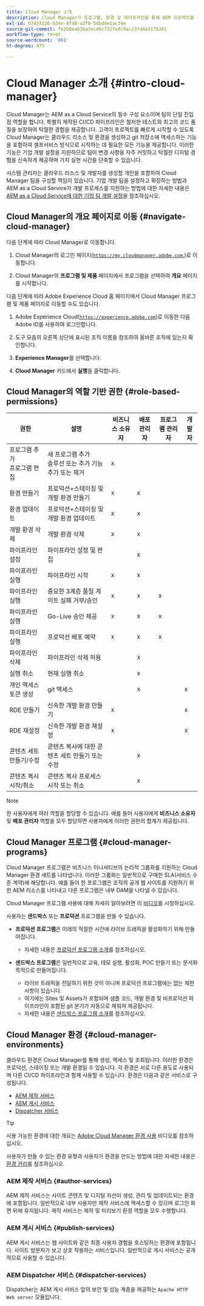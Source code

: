```yaml
---
title: Cloud Manager 소개
description: Cloud Manager가 프로그램, 환경 및 파이프라인을 통해 AEM 프로젝트를 지원하는 방법에 대해 알아봅니다.
exl-id: b743f126-b34e-4f48-a3f0-5dbd4e1ac34e
source-git-commit: fe2b0eab36a3ecd6c731fe8c9ac23fd4a3175341
workflow-type: tm+mt
source-wordcount: '861'
ht-degree: 97%

---
```


# Cloud Manager 소개 {#intro-cloud-manager}

Cloud Manager는 AEM as a Cloud Service의 필수 구성 요소이며 팀의 단일 진입점 역할을 합니다. 특별히 제작된 CI/CD 파이프라인은 철저한 테스트와 최고의 코드 품질을 보장하여 탁월한 경험을 제공합니다. 고객이 프로젝트를 빠르게 시작할 수 있도록 Cloud Manager는 클라우드 리소스 및 환경을 생성하고 git 저장소에 액세스하는 기능을 포함하여 셀프서비스 방식으로 시작하는 데 필요한 모든 기능을 제공합니다. 이러한 기능은 기업 개발 설정을 지원하므로 팀이 변경 사항을 자주 커밋하고 탁월한 디지털 경험을 신속하게 제공하며 가치 실현 시간을 단축할 수 있습니다.

시스템 관리자는 클라우드 리소스 및 개발자를 생성할 개인을 포함하여 Cloud Manager 팀을 구성할 책임이 있습니다. 기업 개발 팀을 설정하고 확장하는 방법과 AEM as a Cloud Service가 개발 프로세스를 지원하는 방법에 대한 자세한 내용은 [AEM as a Cloud Service에 대한 기업 팀 개발 설정](/help/implementing/cloud-manager/managing-code/enterprise-team-dev-setup.md)을 참조하십시오.

## Cloud Manager의 개요 페이지로 이동 {#navigate-cloud-manager}

다음 단계에 따라 Cloud Manager로 이동합니다.

1. Cloud Manager의 로그인 페이지([`https://my.cloudmanager.adobe.com`.](https://my.cloudmanager.adobe.com/))로 이동합니다.

1. Cloud Manager의 **프로그램 및 제품** 페이지에서 프로그램을 선택하여 **개요** 페이지를 시작합니다.

다음 단계에 따라 Adobe Experience Cloud 홈 페이지에서 Cloud Manager 프로그램 및 제품 페이지로 이동할 수도 있습니다.

1. Adobe Experience Cloud([`https://experience.adobe.com`](https://experience.adobe.com))로 이동한 다음 Adobe ID를 사용하여 로그인합니다.

1. 도구 모음의 오른쪽 상단에 표시된 조직 이름을 참조하여 올바른 조직에 있는지 확인합니다.

1. **Experience Manager**&#x200B;를 선택합니다.

1. **Cloud Manager** 카드에서 **실행**&#x200B;을 클릭합니다.

## Cloud Manager의 역할 기반 권한 {#role-based-permissions}

| 권한 | 설명 | 비즈니스 소유자 | 배포 관리자 | 프로그램 관리자 | 개발자 |
|--- |--- |--- |--- |--- |--- |
| 프로그램 추가<br>프로그램 편집 | 새 프로그램 추가<br>솔루션 또는 추가 기능 추가 또는 제거 | x |  |  |  |
| 환경 만들기 | 프로덕션+스테이징 및 개발 환경 만들기 | x | x |  |  |
| 환경 업데이트 | 프로덕션+스테이징 및 개발 환경 업데이트 | x | x |  |  |
| 개발 환경 삭제 | 개발 환경 삭제 | x | x |  |  |
| 파이프라인 설정 | 파이프라인 설정 및 편집 |  | x |  |  |
| 파이프라인 실행 | 파이프라인 시작 | x | x |  |  |
| 파이프라인 실행 | 중요한 3계층 품질 게이트 실패 거부/승인 | x | x | x |  |
| 파이프라인 실행 | Go-Live 승인 제공 | x | x | x |  |
| 파이프라인 실행 | 프로덕션 배포 예약 | x | x | x |  |
| 파이프라인 삭제 | 파이프라인 삭제 허용 |  | x |  |  |
| 실행 취소 | 현재 실행 취소 |  | x |  |  |
| 개인 액세스 토큰 생성 | git 액세스 |  | x |  | x |
| RDE 만들기 | 신속한 개발 환경 만들기 | x |  |  | x |
| RDE 재설정 | 신속한 개발 환경 재설정 | x |  |  | x |
| 콘텐츠 세트 만들기/수정 | 콘텐츠 복사에 대한 콘텐츠 세트 만들기 또는 수정 |  | x |  |  |
| 콘텐츠 복사 시작/취소 | 콘텐츠 복사 프로세스 시작 또는 취소 |  | x |  |  |

>[!NOTE]
>
>한 사용자에게 여러 역할을 할당할 수 있습니다. 예를 들어 사용자에게 **비즈니스 소유자** 및 **배포 관리자** 역할을 모두 할당하면 사용자에게 이러한 권한의 합계가 제공됩니다.

## Cloud Manager 프로그램 {#cloud-manager-programs}

Cloud Manager 프로그램은 비즈니스 이니셔티브의 논리적 그룹화를 지원하는 Cloud Manager 환경 세트를 나타냅니다. 이러한 그룹화는 일반적으로 구매한 SLA(서비스 수준 계약)에 해당합니다. 예를 들어 한 프로그램은 조직의 공개 웹 사이트를 지원하기 위한 AEM 리소스를 나타내고 다른 프로그램은 내부 DAM을 나타낼 수 있습니다.


Cloud Manager 프로그램 사용에 대해 자세히 알아보려면 이 [비디오](https://experienceleague.adobe.com/docs/experience-manager-learn/cloud-service/cloud-manager/programs.html)를 시청하십시오.

사용자는 **샌드박스** 또는 **프로덕션** 프로그램을 만들 수 있습니다.

* **프로덕션 프로그램**&#x200B;은 미래의 적절한 시간에 라이브 트래픽을 활성화하기 위해 만들어집니다.
   * 자세한 내용은 [프로덕션 프로그램 소개](/help/implementing/cloud-manager/getting-access-to-aem-in-cloud/introduction-production-programs.md)를 참조하십시오.

* **샌드박스 프로그램**&#x200B;은 일반적으로 교육, 데모 실행, 활성화, POC 만들기 또는 문서화 목적으로 만들어집니다.
   * 라이브 트래픽을 전달하기 위한 것이 아니며 프로덕션 프로그램에는 없는 제한 사항이 있습니다.
   * 여기에는 Sites 및 Assets가 포함되며 샘플 코드, 개발 환경 및 비프로덕션 파이프라인이 포함된 git 분기가 자동으로 채워져 제공됩니다.
   * 자세한 내용은 [샌드박스 프로그램 소개](/help/implementing/cloud-manager/getting-access-to-aem-in-cloud/introduction-sandbox-programs.md)를 참조하십시오.

## Cloud Manager 환경 {#cloud-manager-environments}

클라우드 환경은 Cloud Manager를 통해 생성, 액세스 및 조회됩니다. 이러한 환경은 프로덕션, 스테이징 또는 개발 환경일 수 있습니다. 각 환경은 서로 다른 용도로 사용되며 다른 CI/CD 파이프라인과 함께 사용할 수 있습니다. 환경은 다음과 같은 서비스로 구성됩니다.

* [AEM 제작 서비스](#author-services)
* [AEM 게시 서비스](#publish-services)
* [Dispatcher 서비스](#dispatcher-services)

>[!TIP]
>
> 사용 가능한 환경에 대한 개요는 [Adobe Cloud Manager 환경 사용](https://experienceleague.adobe.com/docs/experience-manager-learn/cloud-service/cloud-manager/environments.html) 비디오를 참조하십시오.
>
>사용자가 만들 수 있는 환경 유형과 사용자가 환경을 만드는 방법에 대한 자세한 내용은 [환경 관리](/help/implementing/cloud-manager/manage-environments.md)를 참조하십시오.

### AEM 제작 서비스 {#author-services}

AEM 제작 서비스는 사이트 콘텐츠 및 디지털 자산이 생성, 관리 및 업데이트되는 환경에 포함됩니다. 일반적으로 내부 사용자만 제작 서비스에 액세스할 수 있으며 로그인 화면 뒤에 유지됩니다. 제작 서비스는 제작 및 미리보기 환경 역할을 모두 수행합니다.

### AEM 게시 서비스 {#publish-services}

AEM 게시 서비스는 웹 사이트와 같은 최종 사용자 경험을 호스팅하는 환경에 포함됩니다. 사이트 방문자가 보고 상호 작용하는 서비스입니다. 일반적으로 게시 서비스는 공개적으로 사용할 수 있습니다.

### AEM Dispatcher 서비스 {#dispatcher-services}

Dispatcher는 AEM 게시 서비스 앞의 보안 및 성능 계층을 제공하는 `Apache HTTP Web server` 모듈입니다.

